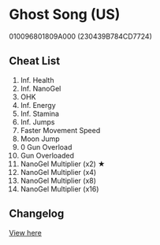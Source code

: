 # Ghost Song (US)
010096801809A000 (230439B784CD7724)

## Cheat List
1. Inf. Health
1. Inf. NanoGel
1. OHK
1. Inf. Energy
1. Inf. Stamina
1. Inf. Jumps
1. Faster Movement Speed
1. Moon Jump
1. 0 Gun Overload
1. Gun Overloaded
1. NanoGel Multiplier (x2) ★
1. NanoGel Multiplier (x4)
1. NanoGel Multiplier (x8)
1. NanoGel Multiplier (x16)

## Changelog
[View here](./CHANGELOG.md)